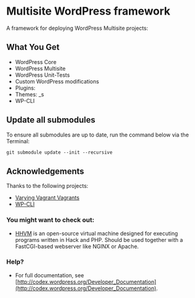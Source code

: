 # Multisite WordPress framework

A framework for deploying WordPress Multisite projects:

## What You Get

* WordPress Core
* WordPress Multisite
* WordPress Unit-Tests
* Custom WordPress modifications
* Plugins:
* Themes: _s
* WP-CLI

## Update all submodules

To ensure all submodules are up to date, run the command below via the Terminal:

```html
git submodule update --init --recursive
```

## Acknowledgements

Thanks to the following projects:

* [Varying Vagrant Vagrants](https://github.com/10up/varying-vagrant-vagrants)
* [WP-CLI](http://wp-cli.org)

### You might want to check out:

* [HHVM](https://github.com/facebook/hhvm.git) is an open-source virtual machine designed for executing programs written in Hack and PHP. Should be used together with a FastCGI-based webserver like NGINX or Apache.

### Help?

* For full documentation, see [http://codex.wordpress.org/Developer_Documentation](http://codex.wordpress.org/Developer_Documentation).
